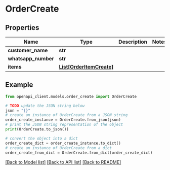 # OrderCreate


## Properties

Name | Type | Description | Notes
------------ | ------------- | ------------- | -------------
**customer_name** | **str** |  | 
**whatsapp_number** | **str** |  | 
**items** | [**List[OrderItemCreate]**](OrderItemCreate.md) |  | 

## Example

```python
from openapi_client.models.order_create import OrderCreate

# TODO update the JSON string below
json = "{}"
# create an instance of OrderCreate from a JSON string
order_create_instance = OrderCreate.from_json(json)
# print the JSON string representation of the object
print(OrderCreate.to_json())

# convert the object into a dict
order_create_dict = order_create_instance.to_dict()
# create an instance of OrderCreate from a dict
order_create_from_dict = OrderCreate.from_dict(order_create_dict)
```
[[Back to Model list]](../README.md#documentation-for-models) [[Back to API list]](../README.md#documentation-for-api-endpoints) [[Back to README]](../README.md)


